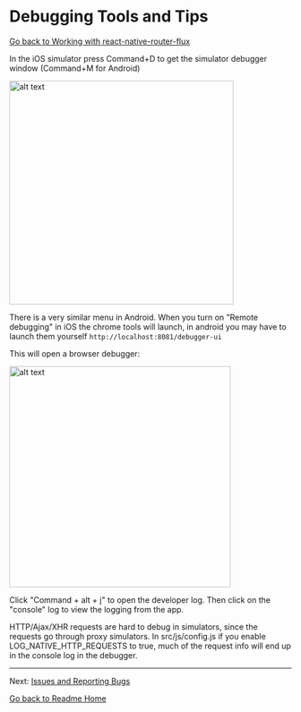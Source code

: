 # Debugging Tools and Tips
[Go back to Working with react-native-router-flux](WORKING_WITH_REACT_NATIVE_ROUTER_FLUX.md)

In the iOS simulator press Command+D to get the simulator debugger window (Command+M for Android)

<img src="https://github.com/wevote/WeVoteReactNative/blob/develop/docs/images/iOS%20Debugger%20Menu.png" alt="alt text" width="400" >

There is a very similar menu in Android.  When you turn on "Remote debugging" in iOS the chrome tools will launch, in 
android you may have to launch them yourself `http://localhost:8081/debugger-ui`

This will open a browser debugger:

<img src="https://github.com/wevote/WeVoteReactNative/blob/develop/docs/images/Browser_Debugging_Display.png" alt="alt text" width="395" >

Click "Command + alt + j" to open the developer log. Then click on the "console" log to view the logging from the app.

HTTP/Ajax/XHR requests are hard to debug in simulators, since the requests go through proxy simulators. In src/js/config.js if
you enable LOG_NATIVE_HTTP_REQUESTS to true, much of the request info will end up in the console log in the debugger.



---

Next: [Issues and Reporting Bugs](ISSUES.md)

[Go back to Readme Home](../../README.md)

